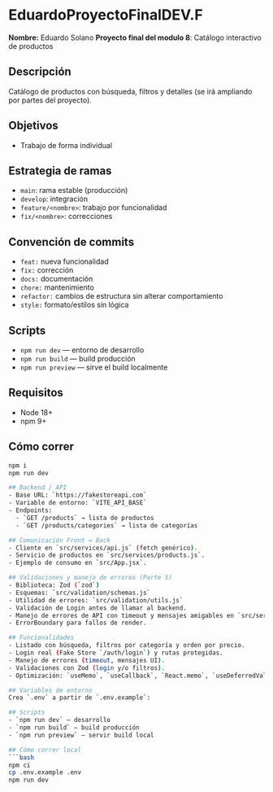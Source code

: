 # EduardoProyectoFinalDEV.F

**Nombre:** Eduardo Solano
**Proyecto final del modulo 8**: Catálogo interactivo de productos

## Descripción
Catálogo de productos con búsqueda, filtros y detalles (se irá ampliando por partes del proyecto).

## Objetivos
- Trabajo de forma individual


## Estrategia de ramas
- `main`: rama estable (producción)  
- `develop`: integración  
- `feature/<nombre>`: trabajo por funcionalidad  
- `fix/<nombre>`: correcciones  


## Convención de commits
- `feat:` nueva funcionalidad  
- `fix:` corrección  
- `docs:` documentación  
- `chore:` mantenimiento  
- `refactor:` cambios de estructura sin alterar comportamiento  
- `style:` formato/estilos sin lógica



## Scripts
- `npm run dev` — entorno de desarrollo
- `npm run build` — build producción
- `npm run preview` — sirve el build localmente

## Requisitos
- Node 18+
- npm 9+

## Cómo correr
```bash
npm i
npm run dev

## Backend / API
- Base URL: `https://fakestoreapi.com`
- Variable de entorno: `VITE_API_BASE`
- Endpoints:
  - `GET /products` → lista de productos
  - `GET /products/categories` → lista de categorías

## Comunicación Front ↔ Back
- Cliente en `src/services/api.js` (fetch genérico).
- Servicio de productos en `src/services/products.js`.
- Ejemplo de consumo en `src/App.jsx`.

## Validaciones y manejo de errores (Parte 5)
- Biblioteca: Zod (`zod`)
- Esquemas: `src/validation/schemas.js`
- Utilidad de errores: `src/validation/utils.js`
- Validación de Login antes de llamar al backend.
- Manejo de errores de API con timeout y mensajes amigables en `src/services/api.js`.
- ErrorBoundary para fallos de render.

## Funcionalidades
- Listado con búsqueda, filtros por categoría y orden por precio.
- Login real (Fake Store `/auth/login`) y rutas protegidas.
- Manejo de errores (timeout, mensajes UI).
- Validaciones con Zod (login y/o filtros).
- Optimización: `useMemo`, `useCallback`, `React.memo`, `useDeferredValue`, `useTransition`.

## Variables de entorno
Crea `.env` a partir de `.env.example`:

## Scripts
- `npm run dev` — desarrollo
- `npm run build` — build producción
- `npm run preview` — servir build local

## Cómo correr local
```bash
npm ci
cp .env.example .env
npm run dev